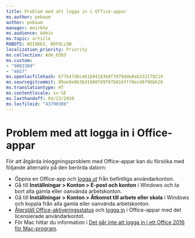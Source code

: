 ```yaml
---
title: Problem med att logga in i Office-appar
ms.author: pebaum
author: pebaum
manager: mnirkhe
ms.audience: Admin
ms.topic: article
ROBOTS: NOINDEX, NOFOLLOW
localization_priority: Priority
ms.collection: Adm_O365
ms.custom:
- "9002389"
- "4657"
ms.openlocfilehash: b77b47d0c48169418368f3979dde0ab332178219
ms.sourcegitcommit: 89ae9e8b36d1980f89f07b016fff0ec48f96b620
ms.translationtype: HT
ms.contentlocale: sv-SE
ms.lasthandoff: 04/23/2020
ms.locfileid: "43790308"
---
```

# <a name="issues-signing-into-office-apps"></a>Problem med att logga in i Office-appar

För att åtgärda inloggningsproblem med Office-appar kan du försöka med följande alternativ på den berörda datorn:

- Öppna en Office-app och [logga ut](https://go.microsoft.com/fwlink/?linkid=2114082) från befintliga användarkonton.
- Gå till **Inställningar > Konton > E-post och konton** i Windows och ta bort alla gamla eller oanvända arbetskonton.
- Gå till **Inställningar > Konton > Åtkomst till arbete eller skola** i Windows och koppla från alla gamla eller oanvända arbetskonton.
- [Återställ Office-aktiveringsstatus](https://docs.microsoft.com/office365/troubleshoot/activation/reset-office-365-proplus-activation-state) och [logga in](https://support.office.com/article/sign-in-to-office-b9582171-fd1f-4284-9846-bdd72bb28426) i Office-appar med det licensierade användarkontot.
- För Mac hittar du information i [Det går inte att logga in i ett Office 2016 för Mac-program](https://docs.microsoft.com/office365/troubleshoot/authentication/sign-in-to-office-2016-for-mac-fail).
